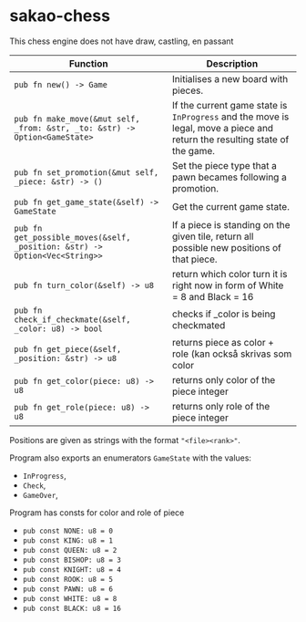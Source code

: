 # sakao-chess

This chess engine does not have draw, castling, en passant

| **Function** | **Description** |
|--------------|-----------------|
| `pub fn new() -> Game` | Initialises a new board with pieces. |
| `pub fn make_move(&mut self, _from: &str, _to: &str) -> Option<GameState>` | If the current game state is `InProgress` and the move is legal, move a piece and return the resulting state of the game. |
| `pub fn set_promotion(&mut self, _piece: &str) -> ()` | Set the piece type that a pawn becames following a promotion. |
| `pub fn get_game_state(&self) -> GameState` | Get the current game state. |
| `pub fn get_possible_moves(&self, _position: &str) -> Option<Vec<String>>` | If a piece is standing on the given tile, return all possible new positions of that piece.  |
| `pub fn turn_color(&self) -> u8` | return which color turn it is right now in form of White = 8 and Black = 16 |
| `pub fn check_if_checkmate(&self, _color: u8) -> bool` | checks if _color is being checkmated |
| `pub fn get_piece(&self, _position: &str) -> u8` | returns piece as color + role (kan också skrivas som color | role), so black king is 16(BLACK) + 1(KING) |
| `pub fn get_color(piece: u8) -> u8` | returns only color of the piece integer |
| `pub fn get_role(piece: u8) -> u8` | returns only role of the piece integer |

Positions are given as strings with the format `"<file><rank>"`.

Program also exports an enumerators `GameState` with the values:
- `InProgress`, 
- `Check`,
- `GameOver`, 

Program has consts for color and role of piece
- `pub const NONE: u8 = 0`
- `pub const KING: u8 = 1`
- `pub const QUEEN: u8 = 2`
- `pub const BISHOP: u8 = 3`
- `pub const KNIGHT: u8 = 4`
- `pub const ROOK: u8 = 5`
- `pub const PAWN: u8 = 6`
- `pub const WHITE: u8 = 8`
- `pub const BLACK: u8 = 16`
